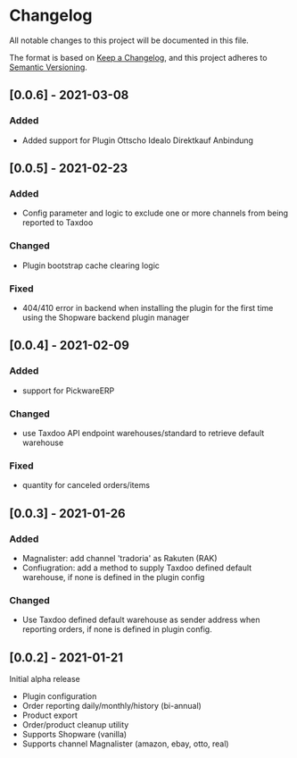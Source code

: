 # Changelog
All notable changes to this project will be documented in this file.

The format is based on [Keep a Changelog](https://keepachangelog.com/en/1.0.0/),
and this project adheres to [Semantic Versioning](https://semver.org/spec/v2.0.0.html).

## [0.0.6] - 2021-03-08
### Added
- Added support for Plugin Ottscho Idealo Direktkauf Anbindung

## [0.0.5] - 2021-02-23
### Added
- Config parameter and logic to exclude one or more channels from being
reported to Taxdoo
### Changed
- Plugin bootstrap cache clearing logic
### Fixed
- 404/410 error in backend when installing the plugin for the first time
using the Shopware backend plugin manager

## [0.0.4] - 2021-02-09
### Added
- support for PickwareERP
### Changed
- use Taxdoo API endpoint warehouses/standard to retrieve default warehouse
### Fixed
- quantity for canceled orders/items

## [0.0.3] - 2021-01-26
### Added
- Magnalister: add channel 'tradoria' as Rakuten (RAK)
- Confiugration: add a method to supply Taxdoo defined default warehouse, if none
is defined in the plugin config
### Changed
- Use Taxdoo defined default warehouse as sender address when reporting orders,
  if none is defined in plugin config.

## [0.0.2] - 2021-01-21
Initial alpha release
- Plugin configuration
- Order reporting daily/monthly/history (bi-annual)
- Product export
- Order/product cleanup utility
- Supports Shopware (vanilla)
- Supports channel Magnalister (amazon, ebay, otto, real)